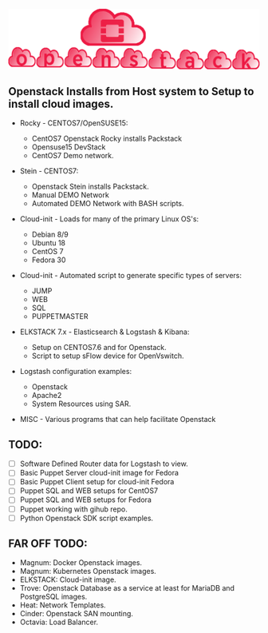 
![openstack Installs](./gh_img/openstack_installs.png)


## Openstack Installs from Host system to Setup to install cloud images. 

* Rocky - CENTOS7/OpenSUSE15:
  * CentOS7 Openstack Rocky installs Packstack
  * Opensuse15 DevStack
  * CentOS7 Demo network.

* Stein - CENTOS7:
  * Openstack Stein installs Packstack.
  * Manual DEMO Network 
  * Automated DEMO Network with BASH scripts.

* Cloud-init - Loads for many of the primary Linux OS's:
  * Debian 8/9
  * Ubuntu 18
  * CentOS 7
  * Fedora 30
* Cloud-init - Automated script to generate specific types of servers:
  * JUMP
  * WEB
  * SQL
  * PUPPETMASTER

* ELKSTACK 7.x - Elasticsearch & Logstash & Kibana:
  * Setup on CENTOS7.6 and for Openstack. 
  * Script to setup sFlow device for OpenVswitch.
* Logstash configuration examples:
    * Openstack 
    * Apache2
    * System Resources using SAR.   

* MISC - Various programs that can help facilitate Openstack


## TODO:

 - [ ] Software Defined Router data for Logstash to view. 
 - [ ] Basic Puppet Server cloud-init image for Fedora 
 - [ ] Basic Puppet Client setup for cloud-init Fedora 
 - [ ] Puppet SQL and WEB setups for CentOS7 
 - [ ] Puppet SQL and WEB setups for Fedora 
 - [ ] Puppet working with gihub repo. 
 - [ ] Python Openstack SDK script examples.

## FAR OFF TODO:
  * Magnum:   Docker Openstack images.
  * Magnum:   Kubernetes Openstack images.
  * ELKSTACK: Cloud-init image.
  * Trove:    Openstack Database as a service at least for MariaDB and PostgreSQL images.
  * Heat:     Network Templates.
  * Cinder:   Openstack SAN mounting.
  * Octavia:  Load Balancer. 

   
   

